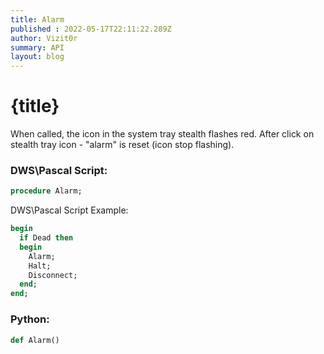 ```yaml
---
title: Alarm
published : 2022-05-17T22:11:22.289Z
author: Vizit0r
summary: API
layout: blog
---
```


# {title}

When called, the icon in the system tray stealth flashes red. After click on stealth tray icon - "alarm" is reset (icon stop flashing).

 
### DWS\Pascal Script:

```pascal
procedure Alarm;
```

DWS\Pascal Script Example:
```pascal
begin
  if Dead then
  begin
    Alarm;
    Halt;
    Disconnect;
  end;
end;
```

### Python:

```python
def Alarm()
```
